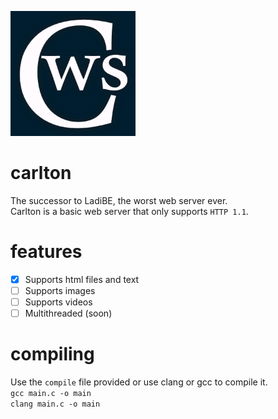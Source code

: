 <img src="https://github.com/apladi/carlton/blob/main/bin/icons/carlton.png?raw=true" width="200" height="200"> </img>
# carlton  
The successor to LadiBE, the worst web server ever.  
Carlton is a basic web server that only supports `HTTP 1.1`.  
# features  
- [x] Supports html files and text  
- [ ] Supports images  
- [ ] Supports videos   
- [ ] Multithreaded (soon)  
# compiling  
Use the `compile` file provided or use clang or gcc to compile it.  
`gcc main.c -o main`  
`clang main.c -o main`  
